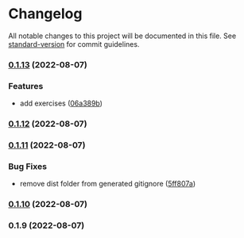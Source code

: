 # Changelog

All notable changes to this project will be documented in this file. See [standard-version](https://github.com/conventional-changelog/standard-version) for commit guidelines.

### [0.1.13](https://github.com/martijnd/start-coding-challenge/compare/v0.1.12...v0.1.13) (2022-08-07)

### Features

- add exercises ([06a389b](https://github.com/martijnd/start-coding-challenge/commit/06a389be417cdff7ce6accc034a86a8c9ff0be48))

### [0.1.12](https://github.com/martijnd/start-coding-challenge/compare/v0.1.11...v0.1.12) (2022-08-07)

### [0.1.11](https://github.com/martijnd/start-coding-challenge/compare/v0.1.10...v0.1.11) (2022-08-07)

### Bug Fixes

- remove dist folder from generated gitignore ([5ff807a](https://github.com/martijnd/start-coding-challenge/commit/5ff807a5d599d5dca5521d16fff99ed61ba42418))

### [0.1.10](https://github.com/martijnd/start-coding-challenge/compare/v0.1.9...v0.1.10) (2022-08-07)

### 0.1.9 (2022-08-07)
